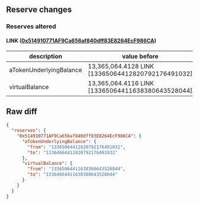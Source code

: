 ## Reserve changes

### Reserves altered

#### LINK ([0x514910771AF9Ca656af840dff83E8264EcF986CA](https://etherscan.io/address/0x514910771AF9Ca656af840dff83E8264EcF986CA))

| description | value before | value after |
| --- | --- | --- |
| aTokenUnderlyingBalance | 13,365,064.4128 LINK [13365064412820792176491032] | 13,364,664.4128 LINK [13364664412820792176491032] |
| virtualBalance | 13,365,064.4116 LINK [13365064411638380643528044] | 13,364,664.4116 LINK [13364664411638380643528044] |


## Raw diff

```json
{
  "reserves": {
    "0x514910771AF9Ca656af840dff83E8264EcF986CA": {
      "aTokenUnderlyingBalance": {
        "from": "13365064412820792176491032",
        "to": "13364664412820792176491032"
      },
      "virtualBalance": {
        "from": "13365064411638380643528044",
        "to": "13364664411638380643528044"
      }
    }
  }
}
```